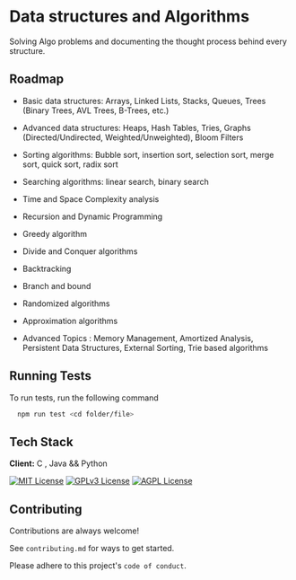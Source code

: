



# Data structures and Algorithms

Solving Algo problems and documenting the thought process behind every structure.


## Roadmap


- Basic data structures: Arrays, Linked Lists, Stacks, Queues, Trees (Binary Trees, AVL Trees, B-Trees, etc.)

- Advanced data structures: Heaps, Hash Tables, Tries, Graphs (Directed/Undirected, Weighted/Unweighted), Bloom Filters
- Sorting algorithms: Bubble sort, insertion sort, selection sort, merge sort, quick sort, radix sort

- Searching algorithms: linear search, binary search

- Time and Space Complexity analysis

- Recursion and Dynamic Programming

- Greedy algorithm

- Divide and Conquer algorithms

- Backtracking

- Branch and bound

- Randomized algorithms

- Approximation algorithms

- Advanced Topics : Memory Management, Amortized Analysis, Persistent Data Structures, External Sorting, Trie based algorithms


## Running Tests

To run tests, run the following command

```bash
  npm run test <cd folder/file>
```


## Tech Stack

**Client:** C , Java && Python






[![MIT License](https://img.shields.io/badge/License-MIT-green.svg)](https://choosealicense.com/licenses/mit/)
[![GPLv3 License](https://img.shields.io/badge/License-GPL%20v3-yellow.svg)](https://opensource.org/licenses/)
[![AGPL License](https://img.shields.io/badge/license-AGPL-blue.svg)](http://www.gnu.org/licenses/agpl-3.0)


## Contributing

Contributions are always welcome!

See `contributing.md` for ways to get started.

Please adhere to this project's `code of conduct`.

